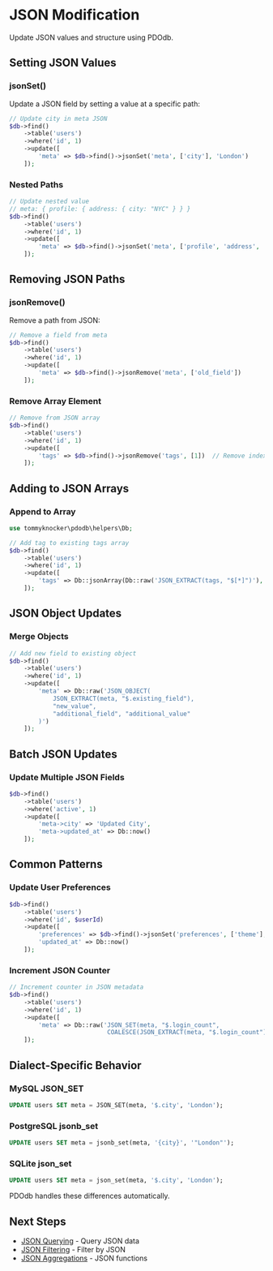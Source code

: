 # JSON Modification

Update JSON values and structure using PDOdb.

## Setting JSON Values

### jsonSet()

Update a JSON field by setting a value at a specific path:

```php
// Update city in meta JSON
$db->find()
    ->table('users')
    ->where('id', 1)
    ->update([
        'meta' => $db->find()->jsonSet('meta', ['city'], 'London')
    ]);
```

### Nested Paths

```php
// Update nested value
// meta: { profile: { address: { city: "NYC" } } }
$db->find()
    ->table('users')
    ->where('id', 1)
    ->update([
        'meta' => $db->find()->jsonSet('meta', ['profile', 'address', 'city'], 'Boston')
    ]);
```

## Removing JSON Paths

### jsonRemove()

Remove a path from JSON:

```php
// Remove a field from meta
$db->find()
    ->table('users')
    ->where('id', 1)
    ->update([
        'meta' => $db->find()->jsonRemove('meta', ['old_field'])
    ]);
```

### Remove Array Element

```php
// Remove from JSON array
$db->find()
    ->table('users')
    ->where('id', 1)
    ->update([
        'tags' => $db->find()->jsonRemove('tags', [1])  // Remove index 1
    ]);
```

## Adding to JSON Arrays

### Append to Array

```php
use tommyknocker\pdodb\helpers\Db;

// Add tag to existing tags array
$db->find()
    ->table('users')
    ->where('id', 1)
    ->update([
        'tags' => Db::jsonArray(Db::raw('JSON_EXTRACT(tags, "$[*]")'), 'new_tag')
    ]);
```

## JSON Object Updates

### Merge Objects

```php
// Add new field to existing object
$db->find()
    ->table('users')
    ->where('id', 1)
    ->update([
        'meta' => Db::raw('JSON_OBJECT(
            JSON_EXTRACT(meta, "$.existing_field"),
            "new_value",
            "additional_field", "additional_value"
        )')
    ]);
```

## Batch JSON Updates

### Update Multiple JSON Fields

```php
$db->find()
    ->table('users')
    ->where('active', 1)
    ->update([
        'meta->city' => 'Updated City',
        'meta->updated_at' => Db::now()
    ]);
```

## Common Patterns

### Update User Preferences

```php
$db->find()
    ->table('users')
    ->where('id', $userId)
    ->update([
        'preferences' => $db->find()->jsonSet('preferences', ['theme'], 'dark'),
        'updated_at' => Db::now()
    ]);
```

### Increment JSON Counter

```php
// Increment counter in JSON metadata
$db->find()
    ->table('users')
    ->where('id', 1)
    ->update([
        'meta' => Db::raw('JSON_SET(meta, "$.login_count", 
                           COALESCE(JSON_EXTRACT(meta, "$.login_count"), 0) + 1)')
    ]);
```

## Dialect-Specific Behavior

### MySQL JSON_SET

```sql
UPDATE users SET meta = JSON_SET(meta, '$.city', 'London');
```

### PostgreSQL jsonb_set

```sql
UPDATE users SET meta = jsonb_set(meta, '{city}', '"London"');
```

### SQLite json_set

```sql
UPDATE users SET meta = json_set(meta, '$.city', 'London');
```

PDOdb handles these differences automatically.

## Next Steps

- [JSON Querying](json-querying.md) - Query JSON data
- [JSON Filtering](json-filtering.md) - Filter by JSON
- [JSON Aggregations](json-aggregations.md) - JSON functions

